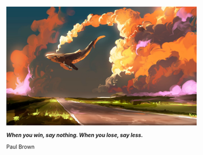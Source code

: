 <p align="center"><img src="readme.jpeg"></p>

_**When you win, say nothing. When you lose, say less.**_

Paul Brown